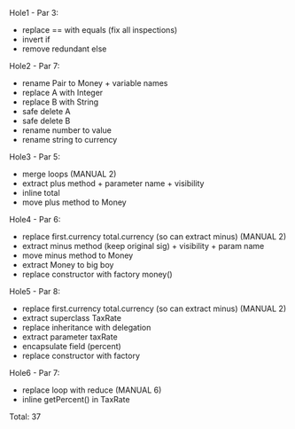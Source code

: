  Hole1 - Par 3:
  - replace == with equals (fix all inspections)
  - invert if
  - remove redundant else
   
 Hole2 - Par 7:
  - rename Pair to Money + variable names
  - replace A with Integer
  - replace B with String
  - safe delete A
  - safe delete B
  - rename number to value
  - rename string to currency
 
 Hole3 - Par 5:
 - merge loops (MANUAL 2)
 - extract plus method + parameter name + visibility
 - inline total
 - move plus method to Money

 Hole4 - Par 6:
 - replace first.currency total.currency (so can extract minus) (MANUAL 2)
 - extract minus method (keep original sig) + visibility + param name
 - move minus method to Money
 - extract Money to big boy
 - replace constructor with factory money()

 Hole5 - Par 8:
 - replace first.currency total.currency (so can extract minus) (MANUAL 2)
 - extract superclass TaxRate 
 - replace inheritance with delegation
 - extract parameter taxRate
 - encapsulate field (percent)
 - replace constructor with factory

 Hole6 - Par 7:
 - replace loop with reduce (MANUAL 6)
 - inline getPercent() in TaxRate

Total: 37
